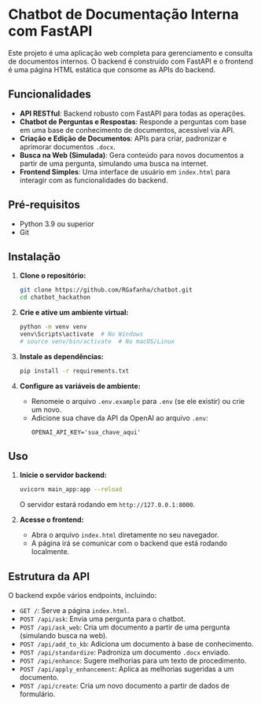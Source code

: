 # Chatbot de Documentação Interna com FastAPI

Este projeto é uma aplicação web completa para gerenciamento e consulta de documentos internos. O backend é construído com FastAPI e o frontend é uma página HTML estática que consome as APIs do backend.

## Funcionalidades

- **API RESTful**: Backend robusto com FastAPI para todas as operações.
- **Chatbot de Perguntas e Respostas**: Responde a perguntas com base em uma base de conhecimento de documentos, acessível via API.
- **Criação e Edição de Documentos**: APIs para criar, padronizar e aprimorar documentos `.docx`.
- **Busca na Web (Simulada)**: Gera conteúdo para novos documentos a partir de uma pergunta, simulando uma busca na internet.
- **Frontend Simples**: Uma interface de usuário em `index.html` para interagir com as funcionalidades do backend.

## Pré-requisitos

- Python 3.9 ou superior
- Git

## Instalação

1. **Clone o repositório:**
   ```bash
   git clone https://github.com/RGafanha/chatbot.git
   cd chatbot_hackathon
   ```

2. **Crie e ative um ambiente virtual:**
   ```bash
   python -m venv venv
   venv\Scripts\activate  # No Windows
   # source venv/bin/activate  # No macOS/Linux
   ```

3. **Instale as dependências:**
   ```bash
   pip install -r requirements.txt
   ```

4. **Configure as variáveis de ambiente:**
   - Renomeie o arquivo `.env.example` para `.env` (se ele existir) ou crie um novo.
   - Adicione sua chave da API da OpenAI ao arquivo `.env`:
     ```
     OPENAI_API_KEY='sua_chave_aqui'
     ```

## Uso

1. **Inicie o servidor backend:**
   ```bash
   uvicorn main_app:app --reload
   ```
   O servidor estará rodando em `http://127.0.0.1:8000`.

2. **Acesse o frontend:**
   - Abra o arquivo `index.html` diretamente no seu navegador.
   - A página irá se comunicar com o backend que está rodando localmente.

## Estrutura da API

O backend expõe vários endpoints, incluindo:

- `GET /`: Serve a página `index.html`.
- `POST /api/ask`: Envia uma pergunta para o chatbot.
- `POST /api/ask_web`: Cria um documento a partir de uma pergunta (simulando busca na web).
- `POST /api/add_to_kb`: Adiciona um documento à base de conhecimento.
- `POST /api/standardize`: Padroniza um documento `.docx` enviado.
- `POST /api/enhance`: Sugere melhorias para um texto de procedimento.
- `POST /api/apply_enhancement`: Aplica as melhorias sugeridas a um documento.
- `POST /api/create`: Cria um novo documento a partir de dados de formulário.
